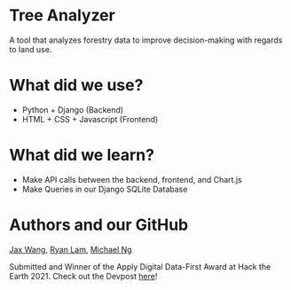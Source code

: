 # Tree Analyzer
A tool that analyzes forestry data to improve decision-making with regards to land use.

# What did we use?
* Python + Django (Backend)
* HTML + CSS + Javascript (Frontend)

# What did we learn?
* Make API calls between the backend, frontend, and Chart.js
* Make Queries in our Django SQLite Database

# Authors and our GitHub
[Jax Wang](https://github.com/Jaxz102), [Ryan Lam](https://github.com/ryan-lam), [Michael Ng](https://github.com/michaelng0107)

Submitted and Winner of the Apply Digital Data-First Award at Hack the Earth 2021.
Check out the Devpost [here](https://devpost.com/software/tree-analyzer)!

